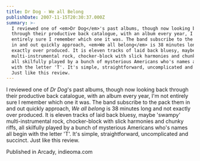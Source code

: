 ```yaml
---
title: Dr Dog - We all Belong
publishDate: 2007-11-15T20:30:37.000Z
summary: >-
  I reviewed one of <em>Dr Dog</em>'s past albums, though now looking back
  through their productive back catalogue, with an album every year, I'm not
  entirely sure I remember which one it was. The band subscribe to the pack them
  in and out quickly approach, <em>We all belong</em> is 38 minutes long and not
  exactly over produced. It is eleven tracks of laid back bluesy, maybe 'swampy'
  multi-instrumental rock, chocker-block with slick harmonies and chunky riffs,
  all skilfully played by a bunch of mysterious Americans who's names all begin
  with the letter 'T'. It's simple, straightforward, uncomplicated and succinct.
  Just like this review.
---
```



I reviewed one of <em>Dr Dog</em>'s past albums, though now looking back through their productive back catalogue, with an album every year, I'm not entirely sure I remember which one it was. The band subscribe to the pack them in and out quickly approach, <em>We all belong</em> is 38 minutes long and not exactly over produced. It is eleven tracks of laid back bluesy, maybe 'swampy' multi-instrumental rock, chocker-block with slick harmonies and chunky riffs, all skilfully played by a bunch of mysterious Americans who's names all begin with the letter 'T'. It's simple, straightforward, uncomplicated and succinct. Just like this review.


Published in Arcady, indieoma.com
